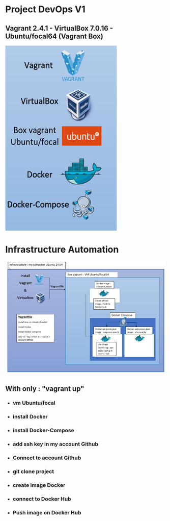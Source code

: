 

# Project DevOps V1 

## Vagrant 2.4.1 - VirtualBox 7.0.16 - Ubuntu/focal64 (Vagrant Box)  

<img src="img/tools-use.PNG" width="350" height="580">

#
# Infrastructure Automation

![Infrastructure of project](img/infrastructure.PNG)

## With only : "vagrant up"

* ### vm Ubuntu/focal
* ### install Docker
* ### install Docker-Compose
* ### add ssh key in my account Github
* ### Connect to account Github
* ### git clone project
* ### create image Docker
* ### connect to Docker Hub
* ### Push image on Docker Hub


